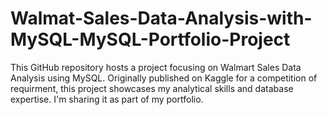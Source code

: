 # Walmat-Sales-Data-Analysis-with-MySQL-MySQL-Portfolio-Project
This GitHub repository hosts a project focusing on Walmart Sales Data Analysis using MySQL. Originally published on Kaggle for a competition of requirment, this project showcases my analytical skills and database expertise. I'm sharing it as part of my portfolio.
